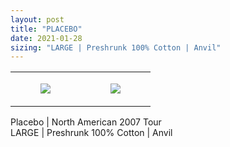 ```yaml
---
layout: post
title: "PLACEBO"
date: 2021-01-28
sizing: "LARGE | Preshrunk 100% Cotton | Anvil"
---
```




<table style="width:100%;"><tr><td style="vertical-align:top;">
      <figure class="tmblr-full" data-orig-height="2048" data-orig-width="1365" data-orig-src="https://concertshirts.netlify.app/shirts/0337/0337-01.jpg"><img src="https://64.media.tumblr.com/e153c0af2a40b45b5da1a89f9a8ba25a/a2848bbb5f5f8fd7-25/s540x810/ae67ee99a242b1662ca8acd21dd1259b2a39aa66.jpg" data-orig-height="2048" data-orig-width="1365" data-orig-src="https://concertshirts.netlify.app/shirts/0337/0337-01.jpg"/></figure></td>
    <td style="vertical-align:top;">
      <figure class="tmblr-full" data-orig-height="2048" data-orig-width="1365" data-orig-src="https://concertshirts.netlify.app/shirts/0337/0337-02.jpg"><img src="https://64.media.tumblr.com/9c3f060458a7ca355c411c94c746ab61/a2848bbb5f5f8fd7-bc/s540x810/f4e39dbf6a379412f6eb0bca7f60f36e5950bc21.jpg" data-orig-height="2048" data-orig-width="1365" data-orig-src="https://concertshirts.netlify.app/shirts/0337/0337-02.jpg"/></figure></td>
  </tr></table><p>
  Placebo | North American 2007 Tour<br/>LARGE | Preshrunk 100% Cotton | Anvil
</p>
